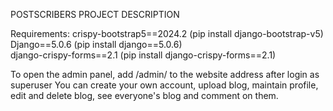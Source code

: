 POSTSCRIBERS PROJECT DESCRIPTION

Requirements:
     crispy-bootstrap5==2024.2     (pip install django-bootstrap-v5)
     Django==5.0.6                 (pip install django==5.0.6)      
     django-crispy-forms==2.1      (pip install django-crispy-forms==2.1)


To open the admin panel, add /admin/ to the website address after login as superuser
You can create your own account, upload blog, maintain profile, edit and delete blog, see everyone's blog and comment on them. 
